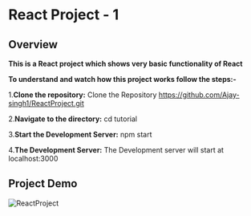 # React Project - 1

## Overview

<strong>This is a React project which shows very basic functionality of React </strong>

<b>To understand and watch how this project works follow the steps:-</b>

1.**Clone the repository:** Clone the Repository https://github.com/Ajay-singh1/ReactProject.git

2.**Navigate to the directory:** cd tutorial

3.**Start the Development Server:** npm start

4.**The Development Server:** The Development server will start at localhost:3000


## Project Demo

![ReactProject](https://github.com/Ajay-singh1/ReactProject/assets/37625112/2fef9054-ed8d-462d-93c2-53cfb9f21628)
